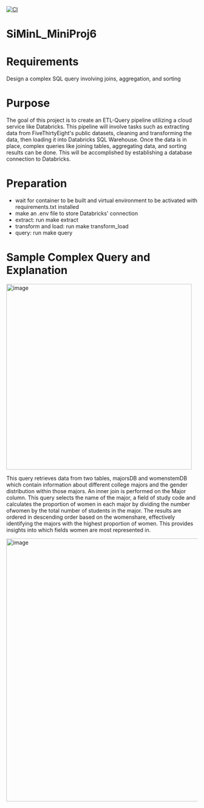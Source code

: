 [![CI](https://github.com/nogibjj/SiMinL_Week6/actions/workflows/hello.yml/badge.svg)](https://github.com/nogibjj/SiMinL_Week6/actions/workflows/hello.yml)

# SiMinL_MiniProj6

# Requirements
Design a complex SQL query involving joins, aggregation, and sorting

# Purpose 
The goal of this project is to create an ETL-Query pipeline utilizing a cloud service like Databricks. This pipeline will involve tasks such as extracting data from FiveThirtyEight's public datasets, cleaning and transforming the data, then loading it into Databricks SQL Warehouse. Once the data is in place, complex queries like joining tables, aggregating data, and sorting results can be done. This will be accomplished by establishing a database connection to Databricks.

# Preparation
- wait for container to be built and virtual environment to be activated with requirements.txt installed
- make an .env file to store Databricks' connection
- extract: run make extract
- transform and load: run make transform_load
- query: run make query

# Sample Complex Query and Explanation
<img width="488" alt="image" src="https://github.com/user-attachments/assets/a6991f00-5462-404a-8eea-9a358f395fc3">

This query retrieves data from two tables, majorsDB and womenstemDB which contain information about different college majors and the gender distribution within those majors. An inner join is performed on the Major column. This query selects the name of the major, a field of study code and calculates the proportion of women in each major by dividing the number ofwomen by the total number of students in the major. The results are ordered in descending order based on the womenshare, effectively identifying the majors with the highest proportion of women. This provides insights into which fields women are most represented in.

<img width="691" alt="image" src="https://github.com/user-attachments/assets/b1396d78-8240-4bf3-ab7d-7620904fdd38">





